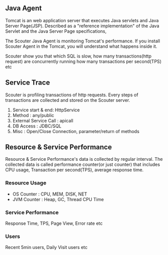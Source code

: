 ## Java  Agent
Tomcat is an web application server that executes Java servlets and Java Server Page(JSP). 
Described as a "reference implementation" of the Java Servlet and the Java Server Page specifications, 

The Scouter Java Agent is monitoring Tomcat's performance.
If you install Scouter Agent in the Tomcat, you will understand what happens inside it.

Scouter show you that which SQL is slow, how many transactions(http request) are concurrently running 
how many transactions per second(TPS) etc

##  Service Trace
Scouter is profiling  transactions of http requests.
Every steps of transactions are collected and stored on the Scouter server.

1. Service start & end: HttpService
2. Method : any/public
3. External Service Call : apicall
4. DB Access : JDBC/SQL
5. Misc : Open/Close Connection, parameter/return of methods

## Resource & Service Performance 
Resource & Service Performance's data is collected by regular interval.
The collected data is called  performance counter(or just counter) that includes CPU usage, 
Transaction per second(TPS), average response time.

###  Resource Usage
- OS Counter : CPU, MEM, DISK, NET
- JVM Counter : Heap, GC, Thread CPU Time
 
### Service Performance
Response Time, TPS, Page View, Error rate etc

### Users
Recent 5min users, Daily Visit users etc


